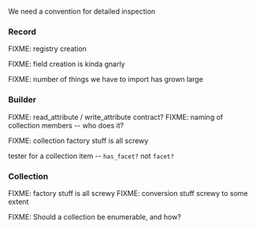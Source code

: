 
We need a convention for detailed inspection

### Record

FIXME: registry creation

FIXME: field creation is kinda gnarly

FIXME: number of things we have to import has grown large

### Builder

FIXME: read_attribute / write_attribute contract?
FIXME: naming of collection members -- who does it?

FIXME: collection factory stuff is all screwy


tester for a collection item -- `has_facet?` not `facet?`

### Collection

FIXME: factory stuff is all screwy
FIXME: conversion stuff screwy to some extent

FIXME: Should a collection be enumerable, and how?
